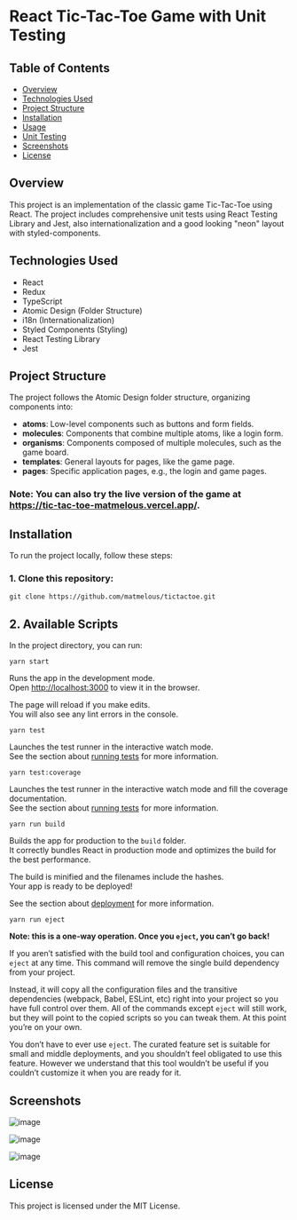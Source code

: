 # React Tic-Tac-Toe Game with Unit Testing

## Table of Contents

- [Overview](#overview)
- [Technologies Used](#technologies-used)
- [Project Structure](#project-structure)
- [Installation](#installation)
- [Usage](#usage)
- [Unit Testing](#unit-testing)
- [Screenshots](#screenshots)
- [License](#license)

## Overview

This project is an implementation of the classic game Tic-Tac-Toe using React. The project includes comprehensive unit tests using React Testing Library and Jest, also internationalization and a good looking "neon" layout with styled-components.

## Technologies Used

- React
- Redux
- TypeScript
- Atomic Design (Folder Structure)
- i18n (Internationalization)
- Styled Components (Styling)
- React Testing Library
- Jest

## Project Structure

The project follows the Atomic Design folder structure, organizing components into:

- **atoms**: Low-level components such as buttons and form fields.
- **molecules**: Components that combine multiple atoms, like a login form.
- **organisms**: Components composed of multiple molecules, such as the game board.
- **templates**: General layouts for pages, like the game page.
- **pages**: Specific application pages, e.g., the login and game pages.

### Note: You can also try the live version of the game at https://tic-tac-toe-matmelous.vercel.app/.

## Installation

To run the project locally, follow these steps:

### 1. Clone this repository:

```git clone https://github.com/matmelous/tictactoe.git```

## 2. Available Scripts

In the project directory, you can run:

```yarn start```

Runs the app in the development mode.\
Open [http://localhost:3000](http://localhost:3000) to view it in the browser.

The page will reload if you make edits.\
You will also see any lint errors in the console.

```yarn test```

Launches the test runner in the interactive watch mode.\
See the section about [running tests](https://facebook.github.io/create-react-app/docs/running-tests) for more information.

```yarn test:coverage```

Launches the test runner in the interactive watch mode and fill the coverage documentation.\
See the section about [running tests](https://facebook.github.io/create-react-app/docs/running-tests) for more information.

```yarn run build```

Builds the app for production to the `build` folder.\
It correctly bundles React in production mode and optimizes the build for the best performance.

The build is minified and the filenames include the hashes.\
Your app is ready to be deployed!

See the section about [deployment](https://facebook.github.io/create-react-app/docs/deployment) for more information.

```yarn run eject```

**Note: this is a one-way operation. Once you `eject`, you can’t go back!**

If you aren’t satisfied with the build tool and configuration choices, you can `eject` at any time. This command will remove the single build dependency from your project.

Instead, it will copy all the configuration files and the transitive dependencies (webpack, Babel, ESLint, etc) right into your project so you have full control over them. All of the commands except `eject` will still work, but they will point to the copied scripts so you can tweak them. At this point you’re on your own.

You don’t have to ever use `eject`. The curated feature set is suitable for small and middle deployments, and you shouldn’t feel obligated to use this feature. However we understand that this tool wouldn’t be useful if you couldn’t customize it when you are ready for it.


## Screenshots
![image](https://github.com/matmelous/tictactoe/assets/51704551/7b6787f4-67f3-4ae7-a5ea-c1153a7708e9)

![image](https://github.com/matmelous/tictactoe/assets/51704551/fd0c65cf-cd16-4513-bab8-01972e8f1247)

![image](https://github.com/matmelous/tictactoe/assets/51704551/ac7fd145-1b0a-4a42-9d47-13cdcb8fd3c4)


## License
This project is licensed under the MIT License.


